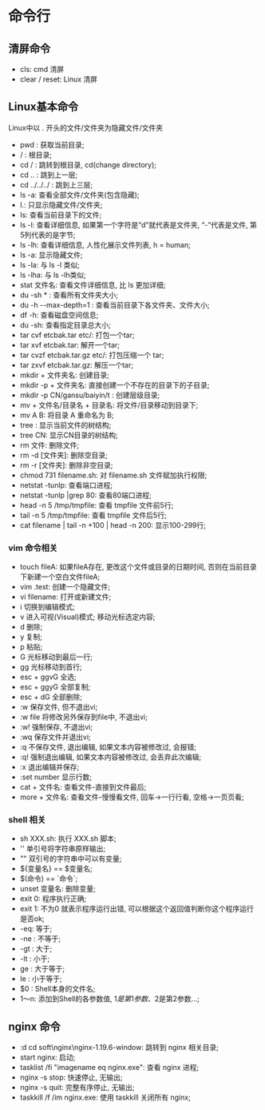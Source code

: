 # 命令行
## 清屏命令
- cls: cmd 清屏
- clear / reset: Linux 清屏
## Linux基本命令
Linux中以 . 开头的文件/文件夹为隐藏文件/文件夹
- pwd : 获取当前目录;
- / : 根目录;
- cd / : 跳转到根目录, cd(change directory);
- cd .. : 跳到上一层;
- cd ../../../ : 跳到上三层;
- ls -a: 查看全部文件/文件夹(包含隐藏);
- l.: 只显示隐藏文件/文件夹;
- ls: 查看当前目录下的文件;
- ls -l: 查看详细信息, 如果第一个字符是“d”就代表是文件夹, “-”代表是文件, 第5列代表的是字节;
- ls -lh: 查看详细信息, 人性化展示文件列表, h = human;
- ls -a: 显示隐藏文件;
- ls -la: 与 ls -l 类似;
- ls -lha: 与 ls -lh类似;
- stat 文件名: 查看文件详细信息, 比 ls 更加详细;
- du -sh * :  查看所有文件夹大小;
- du -h --max-depth=1 : 查看当前目录下各文件夹、文件大小;
- df -h: 查看磁盘空间信息;
- du -sh: 查看指定目录总大小;
- tar cvf etcbak.tar etc/:   打包一个tar;
- tar xvf etcbak.tar: 解开一个tar;
- tar cvzf etcbak.tar.gz etc/:  打包压缩一个 tar;
- tar zxvf etcbak.tar.gz:   解压一个tar;
- mkdir + 文件夹名: 创建目录;
- mkdir -p + 文件夹名: 直接创建一个不存在的目录下的子目录;
- mkdir -p CN/gansu/baiyin/t : 创建层级目录;
- mv + 文件名/目录名 + 目录名: 将文件/目录移动到目录下;
- mv A B: 将目录 A 重命名为 B;
- tree : 显示当前文件的树结构;
- tree CN: 显示CN目录的树结构;
- rm 文件: 删除文件;
- rm -d [文件夹]: 删除空目录;
- rm -r [文件夹]: 删除非空目录;
- chmod 731 filename.sh: 对 filename.sh 文件赋加执行权限; 
- netstat -tunlp: 查看端口进程;
- netstat -tunlp |grep 80: 查看80端口进程;
- head -n 5 /tmp/tmpfile: 查看 tmpfile 文件前5行;
- tail -n 5 /tmp/tmpfile: 查看 tmpfile 文件后5行;
- cat filename | tail -n +100 | head -n 200: 显示100-299行;

### vim 命令相关
- touch fileA: 如果fileA存在, 更改这个文件或目录的日期时间, 否则在当前目录下新建一个空白文件fileA;
- vim .test: 创建一个隐藏文件;
- vi filename: 打开或新建文件;
- i  切换到编辑模式;
- v  进入可视(Visual)模式; 移动光标选定内容;
- d  删除;
- y  复制;
- p  粘贴;
- G  光标移动到最后一行;
- gg  光标移动到首行;
- esc + ggvG  全选;
- esc + ggyG  全部复制;
- esc + dG  全部删除;
- :w  保存文件, 但不退出vi;
- :w file  将修改另外保存到file中, 不退出vi;
- :w!  强制保存, 不退出vi;
- :wq  保存文件并退出vi;
- :q  不保存文件, 退出编辑, 如果文本内容被修改过, 会报错;
- :q!  强制退出编辑, 如果文本内容被修改过, 会丢弃此次编辑;
- :x  退出编辑并保存;
- :set number 显示行数;
- cat + 文件名: 查看文件-直接到文件最后;
- more + 文件名: 查看文件-慢慢看文件, 回车->一行行看, 空格->一页页看;

### shell 相关
- sh XXX.sh: 执行 XXX.sh 脚本;
- ''  单引号将字符串原样输出;
- ""  双引号的字符串中可以有变量;
- ${变量名} == $变量名;
- $(命令) == \`命令`;
- unset 变量名: 删除变量;
- exit 0: 程序执行正确;
- exit 1: 不为0 就表示程序运行出错, 可以根据这个返回值判断你这个程序运行是否ok;
- -eq: 等于;
- -ne : 不等于;
- -gt : 大于;
- -lt : 小于;
- ge : 大于等于;
- le : 小于等于;
- $0 : Shell本身的文件名;
- $1～$n: 添加到Shell的各参数值, $1是第1参数、$2是第2参数…; 

## nginx 命令
- :d cd soft\nginx\nginx-1.19.6-window: 跳转到 nginx 相关目录;
- start nginx: 启动;
- tasklist /fi "imagename eq nginx.exe": 查看 nginx 进程;
- nginx -s stop: 快速停止, 无输出;
- nginx -s quit: 完整有序停止, 无输出;
- taskkill /f /im nginx.exe: 使用 taskkill 关闭所有 nginx;

